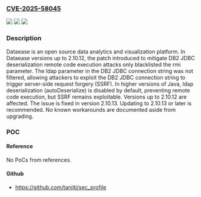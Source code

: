 ### [CVE-2025-58045](https://cve.mitre.org/cgi-bin/cvename.cgi?name=CVE-2025-58045)
![](https://img.shields.io/static/v1?label=Product&message=dataease&color=blue)
![](https://img.shields.io/static/v1?label=Version&message=%3C%202.10.13%20&color=brightgreen)
![](https://img.shields.io/static/v1?label=Vulnerability&message=CWE-918%3A%20Server-Side%20Request%20Forgery%20(SSRF)&color=brightgreen)

### Description

Dataease is an open source data analytics and visualization platform. In Dataease versions up to 2.10.12, the patch introduced to mitigate DB2 JDBC deserialization remote code execution attacks only blacklisted the rmi parameter. The ldap parameter in the DB2 JDBC connection string was not filtered, allowing attackers to exploit the DB2 JDBC connection string to trigger server-side request forgery (SSRF). In higher versions of Java, ldap deserialization (autoDeserialize) is disabled by default, preventing remote code execution, but SSRF remains exploitable. Versions up to 2.10.12 are affected. The issue is fixed in version 2.10.13. Updating to 2.10.13 or later is recommended. No known workarounds are documented aside from upgrading.

### POC

#### Reference
No PoCs from references.

#### Github
- https://github.com/tanjiti/sec_profile

